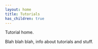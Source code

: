```yaml
---
layout: home
title: Tutorials
has_children: true
---
```


Tutorial home.

Blah blah blah, info about tutorials and stuff.
